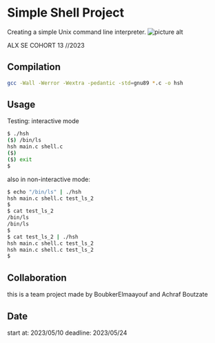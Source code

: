 # Simple Shell Project
Creating a simple Unix command line interpreter.
![picture alt](https://github.com/BoubkerElmaayouf/shell_test/blob/master/The%20_Gates_Of_Shell.jpeg?raw=true "SIMPLE_SHELL")

ALX SE COHORT 13 //2023

## Compilation
```bash
gcc -Wall -Werror -Wextra -pedantic -std=gnu89 *.c -o hsh
```

## Usage
Testing: interactive mode

```bash
$ ./hsh
($) /bin/ls
hsh main.c shell.c
($)
($) exit
$
```
also in non-interactive mode:
```bash
$ echo "/bin/ls" | ./hsh
hsh main.c shell.c test_ls_2
$
$ cat test_ls_2
/bin/ls
/bin/ls
$
$ cat test_ls_2 | ./hsh
hsh main.c shell.c test_ls_2
hsh main.c shell.c test_ls_2
$

```
## Collaboration
this is a team project made by BoubkerElmaayouf and Achraf Boutzate

## Date 
start at: 2023/05/10 deadline: 2023/05/24
